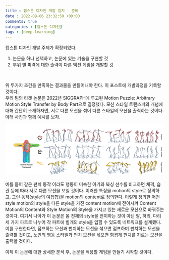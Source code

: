 ```yaml
---
title : 캡스톤 디자인 개발 일지 - 준비
date : 2022-09-06 23:32:59 +09:00
comments: true
categories : [캡스톤 디자인]
tags : [deep learning]
---
```


캡스톤 디자인 개발 주제가 확정되었다. 
<br/>
1. 논문을 하나 선택하고, 논문에 있는 기술을 구현할 것
2. 부위 별 피격에 대한 출력이 다른 액션 게임을 개발할 것
<br/>

위 두가지 조건을 만족하는 결과물을 만들어내야 한다. 이 포스트에 개발과정을 기록할 것이다.  
우리 팀의 타겟 논문은 2022년 SIGGRAPH에 투고된 Motion Puzzle: Arbitrary Motion Style Transfer by Body Part으로 결정했다. 모션 스타일 트랜스퍼의 개념에 대해 간단히 소개하자면, 서로 다른 모션을 섞어 다른 스타일의 모션을 출력하는 것이다. 아래 사진과 함께 예시를 보자.
<center><img src="/assets/img/posts/capstone design/그림1.png" width="1000"/></center>
<br/>
예를 들어 같은 펀치 동작 이라도 행동이 미숙한 아기와 복싱 선수를 비교하면 체격, 습관 등에 따라 서로 다른 모션을 보일 것이다. 이러한 특징을 motion의 style로 정의하고, 그런 동작(style의 여집합)을 motion의 content로 정의한다. 이렇게 정의한 어떤 style motion의 style을 다른 style을 가진 content motion에 전이시켜 Content Motion의 Content와 Style Motion의 Style을 가지고 있는 새로운 모션으로 바꿔주는 것이다.  
여기서 나아가 이 논문은 몸 전체의 style을 전이하는 것이 아닌 팔, 허리, 다리 세 가지 파트로 나누어 각 파트에 별개의 style을 입힐 수 있도록 네트워크를 설계했다.  
<br/>
이를 구현한다면, 점프하는 모션과 펀치하는 모션을 섞으면 점프하며 펀치하는 모션을 출력할 것이고, 노인의 행동 스타일과 펀치 모션을 섞으면 힘겹게 펀치를 지르는 모션을 출력할 것이다.  
<br/>

이제 이 논문에 대한 상세한 분석 후, 논문을 적용할 게임을 만들기 시작할 것이다.